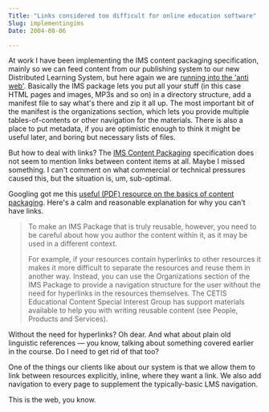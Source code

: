 ```yaml
---
Title: "Links considered too difficult for online education software"
Slug: implementingims
Date: 2004-08-06

---
```

At work I have been implementing the IMS content packaging
specification, mainly so we can feed content from our publishing system
to our new Distributed Learning System, but here again we are [running
into the 'anti web'](localhost:8000/blog/2004/05/11/caddie). Basically
the IMS package lets you put all your stuff (in this case HTML pages and
images, MP3s and so on) in a directory structure, add a manifest file to
say what's there and zip it all up. The most important bit of the
manifest is the organizations section, which lets you provide multiple
tables-of-contents or other navigation for the materials. There is also
a place to put metadata, if you are optimistic enough to think it might
be useful later, and boring but necessary lists of files.

But how to deal with links? The [IMS Content
Packaging](http://www.imsglobal.org/content/packaging/index.cfm)
specification does not seem to mention links between content items at
all. Maybe I missed something. I can't comment on what commercial or
technical pressures caused this, but the situation is, um, sub-optimal.

Googling got me this [useful (PDF) resource on the basics of content
packaging](http://www.cetis.ac.uk/lib/media/CPbrief.pdf). Here's a calm
and reasonable explanation for why you can't have links.

> To make an IMS Package that is truly reusable, however, you need to be
> careful about how you author the content within it, as it may be used
> in a different context.
>
> For example, if your resources contain hyperlinks to other resources
> it makes it more difficult to separate the resources and reuse them in
> another way. Instead, you can use the Organizations section of the IMS
> Package to provide a navigation structure for the user without the
> need for hyperlinks in the resources themselves. The CETIS Educational
> Content Special Interest Group has support materials available to help
> you with writing reusable content (see People, Products and Services).

Without the need for hyperlinks? Oh dear. And what about plain old
linguistic references — you know, talking about something covered
earlier in the course. Do I need to get rid of that too?

One of the things our clients like about our system is that we allow
them to link between resources explicitly, inline, where they want a
link. We also add navigation to every page to supplement the
typically-basic LMS navigation.

This is the web, you know.
